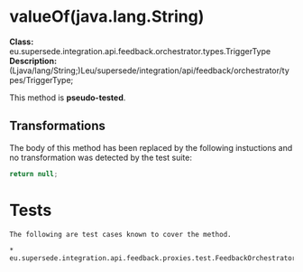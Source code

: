 # valueOf(java.lang.String)

**Class:** eu.supersede.integration.api.feedback.orchestrator.types.TriggerType
**Description:** (Ljava/lang/String;)Leu/supersede/integration/api/feedback/orchestrator/types/TriggerType;

This method is **pseudo-tested**.


## Transformations


The body of this method has been replaced by the following instuctions and no transformation was detected by the test suite:

```Java
return null;
```




# Tests
    The following are test cases known to cover the method.

    * eu.supersede.integration.api.feedback.proxies.test.FeedbackOrchestratorProxyTest.eu.supersede.integration.api.feedback.proxies.test.FeedbackOrchestratorProxyTest 

